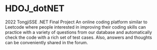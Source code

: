 # HDOJ_dotNET
2022 TongjiSSE .NET Final Project
An online coding platform similar to Leetcode where people interested in improving their coding skills can practice with a variety of questions from our database and automatically check the code with a rich set of test cases. Also, answers and thoughts can be conveniently shared in the forum.
